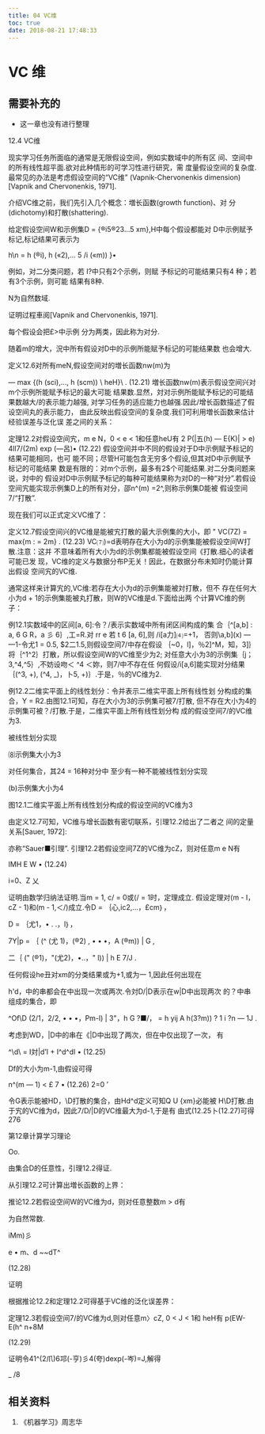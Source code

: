 ```yaml
---
title: 04 VC维
toc: true
date: 2018-08-21 17:48:33
---
```

# VC 维


## 需要补充的

- 这一章也没有进行整理


12.4 VC维

现实学习任务所面临的通常是无限假设空间，例如实数域中的所有区 间、空间中的所有线性超平面.欲对此种情形的可学习性进行研究，需 度量假设空间的复杂度.最常见的办法是考虑假设空间的“VC维” (Vapnik-Chervonenkis dimension) [Vapnik and Chervonenkis, 1971].

介绍VC维之前，我们先引入几个概念：増长函数(growth function)、对 分(dichotomy)和打散(shattering).

给定假设空间W和示例集D = {®i5®23...5 xm},H中每个假设都能对 D中示例赋予标记,标记结果可表示为

h\n = h (®i), h («2),... 5 /i («m)) }•

例如，对二分类问题，若 I?中只有2个示例，则赋 予标记的可能结果只有4 种；若有3个示例，则可能 结果有8种.

N为自然数域.

证明过程車阅[Vapnik and Chervonenkis, 1971].

每个假设会把£>中示例 分为两类，因此称为对分.

随着m的增大，況中所有假设对D中的示例所能赋予标记的可能结果数 也会增大.

定义12.6对所有meN,假设空间对的増长函数nw(m)为

— max \{(h (sci),..., h (scm)) \ heH}\ . (12.21)
増长函数nw(m)表示假设空间兴对m个示例所能赋予标记的最大可能 结果数.显然，対对示例所能赋予标记的可能结果数越大/的表示能力越强, 对学习任务的适应能力也越强.因此/增长函数描述了假设空间丸的表示能力， 由此反映出假设空间的复杂度.我们可利用増长函数来估计经验误差与泛化误 差之间的关系：

定理12.2对假设空间宄，m e N，0 < e < 1和任意heU有 2 P(|五(h) — E{K)| > e) 4Il7/(2m) exp (—呂)• (12.22)
假设空间并中不同的假设对于D中示例赋予标记的结果可能相同，也可 能不同；尽管H可能包含无穷多个假设,但其对D中示例赋予标记的可能结果 数是有限的：对m个示例，最多有2$个可能结果.对二分类问题来说，対中的 假设对D中示例赋予标记的每种可能结果称为对D的一种“对分”.若假设 空间宄能实现示例集D上的所有对分，邵n^(m) =2^,则称示例集D能被 假设空间7/“打散”.

现在我们可以正式定义VC维了：

定义12.7假设空间兴的VC维是能被宄打散的最大示例集的大小，即 " VC(7Z) = max{m : = 2m} . (12.23)
VC⑺)=d表明存在大小为d的示例集能被假设空间W打散.注意：这并 不意味着所有大小为d的示例集都能被假设空间《打散.细心的读者可能已发 现，VC维的定义与数据分布P无关！因此，在数据分布未知时仍能计算出假设 空间宄的VC维.

通常这样来计算宄的,VC维:若存在大小为d的示例集能被対打散，但不 存在任何大小为d + 1的示例集能被丸打散，则W的VC维是d.下面给出两 个计算VC维的例子：

例12.1实数域中的区间[a, 6]:令？/表示实数域中所有闭区间构成的集 合｛^[a,b] : a, 6 G R，a 彡 6｝,工=R.对 rr e 若 t 6 [a, 6],则 /i[a力]⑷=+1， 否则\a,b](x) — —1-令尤1 = 0.5, $2二1.5,则假设空间7/中存在假设 ｛~0，l]，％2]^M，知，3]｝将｛^1^2｝打散，所以假设空间W的VC维至少为2; 对任意大小为3的示例集｛j；3,^4,^5｝,不妨设吻＜ ^4 ＜妳，则7/中不存在任 何假设/i[a,6]能实现对分结果｛(^3, +), (^4, _)，卜5, +)｝.于是，％的VC维为2.

例12.2二维实平面上的线性划分：令并表示二维实平面上所有线性划 分构成的集合，Y = R2.由图12.1可知，存在大小为3的示例集可被7/打散, 但不存在大小为4的示例集可被？/打散.于是，二维实平面上所有线性划分构 成的假设空间7/的VC维为3.

被线性划分实现

⑻示例集大小为3

对任何集合，其24 = 16种对分中 至少有一种不能被线性划分实现

(b)示例集大小为4

图12.1二维实平面上所有线性划分构成的假设空间的VC维为3

由定义12.7可知，VC维与增长函数有密切联系，引理12.2给出了二者之 间的定量关系[Sauer, 1972]:

亦称“Sauer■引理”. 引理12.2若假设空间7Z的VC维为cZ，则对任意m e N有

IMH E W • (12.24)

i=0、Z 乂

证明由数学归纳法证明.当m = 1, c/ = 0或(/ = 1时，定理成立. 假设定理对(m - l，cZ - 1)和(m - 1,＜/)成立.令D = ｛心,ic2,…，£cm｝，

D = ｛尤1，• . .，l｝，

7Y|p = ｛ (^ (尤 1)，(®2) , • • •，A (®m)) | G ,

二｛ (" (®1)，"(尤2)，•..，" l)) | h E 7/J .

任何假设he丑对xm的分类结果或为+1,或为一 1,因此任何出现在

h'd，中的串都会在中出现一次或两次.令対D/|D表示在w|D中出现两次 的？中串组成的集合，即

^Of\D (2/1，2/2, • • •，Pm-l) | 3"，h G ?■/，
= h yij A h(3?m)) ? 1 i ?n — 1J .

考虑到WD，|D中的串在《|D中出现了两次，但在中仅出现了一次， 有

\^\d\ = I対|d’I + I^d^dI • (12.25)

Df的大小为m-1,由假设可得

n^(m — 1) < £ 7 • (12.26)
2=0 ’

令G表示能被HD，\D打散的集合，由Hd^d定义可知Q U {xm}必能被 H\D打散.由于宄的VC维为d，因此7/D/|D的VC维最大为d-1,于是有
由式(12.25卜(12.27)可得
276

第12章计算学习理论

Oo.



由集合D的任意性，引理12.2得证.

从引理12.2可计算出増长函数的上界：

推论12.2若假设空间W的VC维为d，则对任意整数m > d有


为自然常数.


iMm)彡


e • m、d ~~dT^

(12.28)

证明





根据推论12.2和定理12.2可得基于VC维的泛化误差界：

定理12.3若假设空间7/的VC维为d,则对任意m〉cZ, 0 < J < 1和 heH有
p(EW-E(h^ n+8M

(12.29)

证明令41^(2爪)6邛(-亨)彡4(夸)dexp(-岑)=J,解得

_ /8







## 相关资料

1. 《机器学习》周志华
